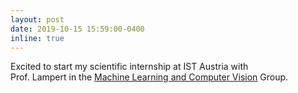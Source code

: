 ```yaml
---
layout: post
date: 2019-10-15 15:59:00-0400
inline: true
---
```


Excited to start my scientific internship at IST Austria with <br>  Prof. Lampert in the [Machine Learning and Computer Vision](https://cvml.ist.ac.at/) Group.
